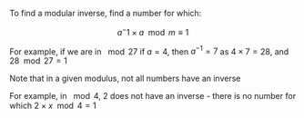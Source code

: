 To find a modular inverse, find a number for which:

$$
a^-1 \times a \mod{m} \equiv 1
$$

For example, if we are in $\mod{27}$ if $a = 4$, then $a^{-1} = 7$ as $4 \times 7 = 28$, and $28 \mod{27} = 1$

Note that in a given modulus, not all numbers have an inverse

For example, in $\mod{4}$, $2$ does not have an inverse - there is no number for which $2 \times x \mod{4} = 1$
